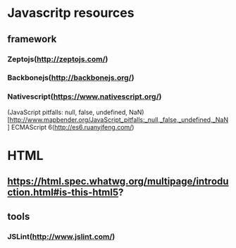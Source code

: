 
# Javascritp resources 
## framework
### Zeptojs(http://zeptojs.com/) 
### Backbonejs(http://backbonejs.org/) 
### Nativescript(https://www.nativescript.org/)

(JavaScript pitfalls: null, false, undefined, NaN)[http://www.mapbender.org/JavaScript_pitfalls:_null,_false,_undefined,_NaN]
ECMAScript 6(http://es6.ruanyifeng.com/)
# HTML

## https://html.spec.whatwg.org/multipage/introduction.html#is-this-html5?

## tools
### JSLint(http://www.jslint.com/)
